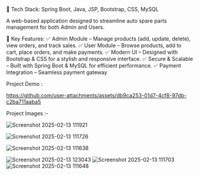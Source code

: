 🚀 Tech Stack: Spring Boot, Java, JSP, Bootstrap, CSS, MySQL

A web-based application designed to streamline auto spare parts management for both Admin and Users.

🌟 Key Features:
✅ Admin Module – Manage products (add, update, delete), view orders, and track sales.
✅ User Module – Browse products, add to cart, place orders, and make payments.
✅ Modern UI – Designed with Bootstrap & CSS for a stylish and responsive interface.
✅ Secure & Scalable – Built with Spring Boot & MySQL for efficient performance.
✅ Payment Integration – Seamless payment gateway 

Project Demo :

https://github.com/user-attachments/assets/db9ca253-01d7-4cf8-97db-c2ba711aaba5

Project Images :- 

![Screenshot 2025-02-13 111921](https://github.com/user-attachments/assets/ae002fce-7cf5-4c60-9ee3-058a148889fd)

![Screenshot 2025-02-13 111726](https://github.com/user-attachments/assets/b46d514c-d3f4-4656-b0c5-3e5012679b96)

![Screenshot 2025-02-13 111638](https://github.com/user-attachments/assets/c1426f7f-2841-43bd-92c0-4ab886ab2739)

![Screenshot 2025-02-13 123043](https://github.com/user-attachments/assets/4a600203-b57c-4580-9ab5-60abbb8cc108)
![Screenshot 2025-02-13 111703](https://github.com/user-attachments/assets/bb6007a3-07cf-4aca-bc1d-c00f2a66afd9)
![Screenshot 2025-02-13 111648](https://github.com/user-attachments/assets/a260cbd0-0e76-46b6-841f-13abc44cc224)






